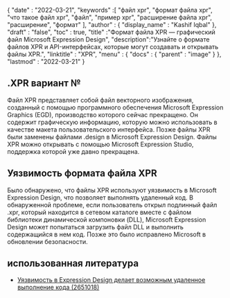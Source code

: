 {
  "date" : "2022-03-21",
  "keywords" :[ "файл xpr", "формат файла xpr", "что такое файл xpr", "файл", "пример xpr", "расширение файла xpr", "расширение", "формат" ],
  "author" : {
    "display_name" : "Kashif Iqbal"
},
  "draft" : "false",
  "toc" : true,
  "title" :"Формат файла XPR — графический файл Microsoft Expression Design",
  "description":"Узнайте о формате файлов XPR и API-интерфейсах, которые могут создавать и открывать файлы XPR.",
  "linktitle" : "XPR",
  "menu" : {
    "docs" : {
      "parent" : "image"
}
},
  "lastmod" : "2022-03-21"
}

## .XPR вариант №

Файл XPR представляет собой файл векторного изображения, созданный с помощью программного обеспечения Microsoft Expression Graphics (EGD), производство которого сейчас прекращено. Он содержит графическую информацию, которую можно использовать в качестве макета пользовательского интерфейса. Позже файлы XPR были заменены файлами .design в Microsoft Expression Design. Файлы XPR можно открывать с помощью Microsoft Expression Studio, поддержка которой уже давно прекращена.

## Уязвимость формата файла XPR

Было обнаружено, что файлы XPR используют уязвимость в Microsoft Expression Design, что позволяет выполнять удаленный код. В обнаруженной проблеме, если пользователь открыл подлинный файл .xpr, который находится в сетевом каталоге вместе с файлом библиотеки динамической компоновки (DLL), Microsoft Expression Design может попытаться загрузить файл DLL и выполнить содержащийся в нем код. Позже это было исправлено Microsoft в обновлении безопасности.

## использованная литература

* [Уязвимость в Expression Design делает возможным удаленное выполнение кода (2651018)](https://learn.microsoft.com/en-us/security-updates/securitybulletins/2012/ms12-022)

